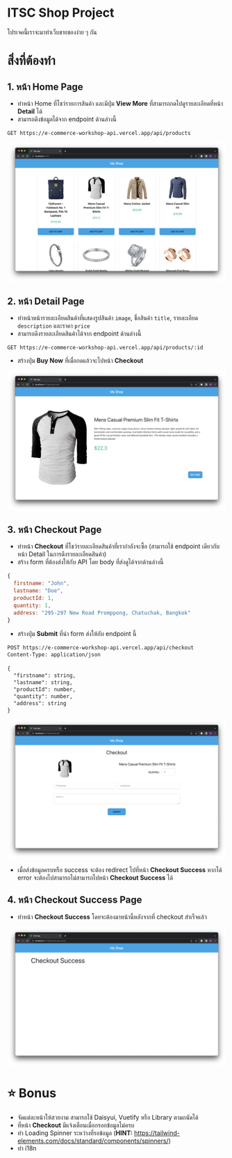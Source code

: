 # ITSC Shop Project

โปรเจคนี้เราจะมาทำเว็บขายของง่าย ๆ กัน

# สิ่งที่ต้องทำ

## 1. หน้า Home Page

- ทำหน้า Home ที่โชว์รายการสินค้า และมีปุ่ม **View More** ที่สามารถกดไปดูรายละเอียดที่หน้า **Detail** ได้
- สามารถดึงข้อมูลได้จาก endpoint ด้านล่างนี้

```http
GET https://e-commerce-workshop-api.vercel.app/api/products
```

<p align="center"><img src="https://github.com/runyasak/itsc-shop-project-starter/blob/main/docs/home-page.png" /></p>

## 2. หน้า Detail Page

- ทำหน้าหน้ารายละเอียดสินค้าที่แสดงรูปสินค้า `image`, ชื่อสินค้า `title`, รายละเอียด `description` และราคา `price`
- สามารถดึงรายละเอียดสินค้าได้จาก endpoint ด้านล่างนี้

```http
GET https://e-commerce-workshop-api.vercel.app/api/products/:id
```

- สร้างปุ่ม **Buy Now** ที่เมื่อกดแล้วจะไปหน้า **Checkout**

<p align="center"><img src="https://github.com/runyasak/itsc-shop-project-starter/blob/main/docs/detail-page.png" /></p>

## 3. หน้า Checkout Page

- ทำหน้า **Checkout** ที่โชว์รายละเอียดสินค้าที่เรากำลังจะซื้อ
  (สามารถใช้ endpoint เดียวกับหน้า Detail ในการดึงรายละเอียดสินค้า)
- สร้าง form ที่ต้องส่งให้กับ API โดย body ที่ส่งดูได้จากด้านล่างนี้

```javascript
{
  firstname: "John",
  lastname: "Doe",
  productId: 1,
  quantity: 1,
  address: "295-297 New Road Promppong, Chatuchak, Bangkok"
}
```

- สร้างปุ่ม **Submit** ที่นำ form ส่งให้กับ endpoint นี้

```http
POST https://e-commerce-workshop-api.vercel.app/api/checkout
Content-Type: application/json

{
  "firstname": string,
  "lastname": string,
  "productId": number,
  "quantity": number,
  "address": string
}
```

<p align="center"><img src="https://github.com/runyasak/itsc-shop-project-starter/blob/main/docs/checkout-page.png" /></p>

- เมื่อส่งข้อมูลครบหรือ success จะต้อง redirect ไปที่หน้า **Checkout Success** หากได้ error จะต้องไปสามารถไม่สามารถไปหน้า **Checkout Success** ได้

## 4. หน้า Checkout Success Page

- ทำหน้า **Checkout Success** โดยจะต้องมาหน้านี้หลังจากที่ checkout สำเร็จแล้ว

<p align="center"><img src="https://github.com/runyasak/itsc-shop-project-starter/blob/main/docs/success-page.png" /></p>

# ⭐️ Bonus

- จัดแต่ละหน้าให้สวยงาม สามารถใช้ Daisyui, Vuetify หรือ Library ตามถนัดได้
- ที่หน้า **Checkout** มีแจ้งเตือนเมื่อกรอกข้อมูลไม่ครบ
- ทำ Loading Spinner ระหว่างที่รอข้อมูล (**HINT:** https://tailwind-elements.com/docs/standard/components/spinners/)
- ทำ i18n
